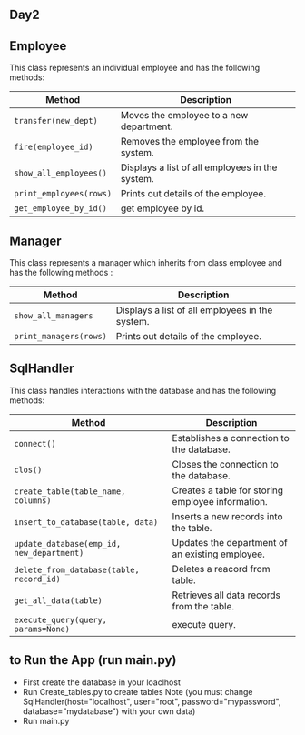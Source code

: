 ## Day2
 
## Employee

This class represents an individual employee and has the following methods:

| Method                  | Description                                                      |
|-------------------------|------------------------------------------------------------------|
| `transfer(new_dept)` | Moves the employee to a new department. |
| `fire(employee_id)`                | Removes the employee from the system.                            |
| `show_all_employees()`  | Displays a list of all employees in the system.                  |
| `print_employees(rows)`     | Prints out details of the employee.                              |
| `get_employee_by_id()`  | get employee by id.                  |


## Manager

This class represents a manager which inherits from class employee and has the following methods :

| Method                  | Description                                                      |
|-------------------------|------------------------------------------------------------------|
| `show_all_managers`  | Displays a list of all employees in the system.                  |
| `print_managers(rows)`     | Prints out details of the employee.                              |


## SqlHandler

This class handles interactions with the database and has the following methods:

| Method                                    | Description                                                       |
|-------------------------------------------|-------------------------------------------------------------------|
| `connect()`                               | Establishes a connection to the database.                         |
| `clos()`                            | Closes the connection to the database.                            |
| `create_table(table_name, columns)`                          | Creates a table for storing employee information.                 |
| `insert_to_database(table, data)`              | Inserts a new records into the table.                         |
| `update_database(emp_id, new_department)` | Updates the department of an existing employee. |
| `delete_from_database(table, record_id)`            | Deletes a reacord from table.                             |
| `get_all_data(table)`                               | Retrieves all data records from the table.                 |
| `execute_query(query, params=None)`                               | execute query.                 |


## to Run the App (run main.py)
- First create the database in your loaclhost 
- Run Create_tables.py to create tables Note (you must change SqlHandler(host="localhost", user="root",
                    password="mypassword", database="mydatabase") with your own data)
- Run main.py
